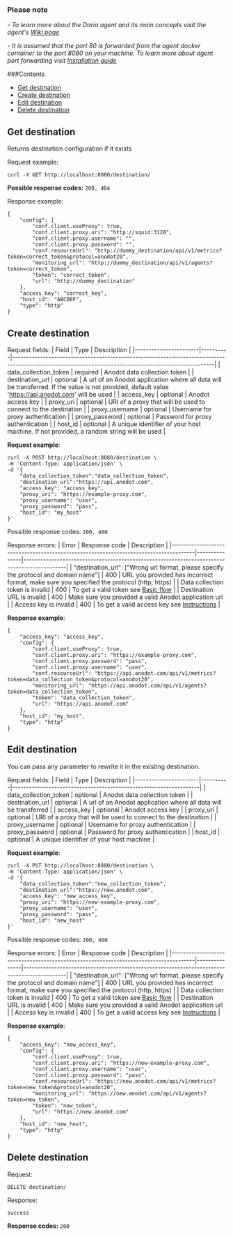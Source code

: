 ### Please note
_- To learn more about the Daria agent and its main concepts visit the agent's [Wiki page](https://github.com/anodot/daria/wiki)_

_- It is assumed that the port 80 is forwarded from the agent docker container to the port 8080 on your machine. To
learn more about agent port forwarding visit [Installation guide](https://github.com/anodot/daria/wiki#how-to-install)_

###Contents
* [Get destination](#get-destination)
* [Create destination](#create-destination)
* [Edit destination](#edit-destination)
* [Delete destination](#delete-destination)

Get destination
---------------
Returns destination configuration if it exists


Request example:
```
curl -X GET http://localhost:8080/destination/
```

**Possible response codes:** `200, 404`

Response example:
```
{
    "config": {
        "conf.client.useProxy": true,
        "conf.client.proxy.uri": "http://squid:3128",
        "conf.client.proxy.username": "",
        "conf.client.proxy.password": "",
        "conf.resourceUrl": "http://dummy_destination/api/v1/metrics?token=correct_token&protocol=anodot20",
        "monitoring_url": "http://dummy_destination/api/v1/agents?token=correct_token",
        "token": "correct_token",
        "url": "http://dummy_destination"
    },
    "access_key": "correct_key",
    "host_id": "ABCDEF",
    "type": "http"
}
```

Create destination
------------------

Request fields:
| Field                 | Type     | Description                                                                                                                                          |
|-----------------------|----------|------------------------------------------------------------------------------------------------------------------------------------------------------|
| data_collection_token | required | Anodot data collection token                                                                                                                         |
| destination_url       | optional | A url of an Anodot application where all data will be transferred. If the value is not provided, default value 'https://api.anodot.com' will be used |
| access_key            | optional | Anodot access key                                                                                                                                    |
| proxy_uri             | optional | URI of a proxy that will be used to connect to the destination                                                                                       |
| proxy_username        | optional | Username for proxy authentication                                                                                                                    |
| proxy_password        | optional | Password for proxy authentication                                                                                                                    |
| host_id               | optional | A unique identifier of your host machine. If not provided, a random string will be used                                                              |

**Request example**:
```
curl -X POST http://localhost:8080/destination \
-H 'Content-Type: application/json' \
-d '{
    "data_collection_token":"data_collection_token",
    "destination_url":"https://api.anodot.com",
    "access_key": "access_key",
    "proxy_uri": "https://example-proxy.com",
    "proxy_username": "user",
    "proxy_password": "pass",
    "host_id": "my_host"
}'

```
Possible response codes: `200, 400`

Response errors:
| Error                                                                                | Response code | Description                                                                                 |
|--------------------------------------------------------------------------------------|---------------|---------------------------------------------------------------------------------------------|
| "destination_url": ["Wrong url format, please specify the protocol and domain name"] | 400           | URL you provided has incorrect format, make sure you specified the protocol (http, https)   |
| Data collection token is invalid                                                     | 400           | To get a valid token see [Basic flow](https://github.com/anodot/daria/wiki#basic-flow)      |
| Destination URL is invalid                                                           | 400           | Make sure you provided a valid Anodot application url                                       |
| Access key is invalid                                                                | 400           | To get a valid access key see [Instructions](https://support.anodot.com/hc/en-us/articles/360002631114-Token-Management-#AccessKeys) |

**Response example**:
```
{
    "access_key": "access_key",
    "config": {
        "conf.client.useProxy": true,
        "conf.client.proxy.uri": "https://example-proxy.com",
        "conf.client.proxy.password": "pass",
        "conf.client.proxy.username": "user",
        "conf.resourceUrl": "https://api.anodot.com/api/v1/metrics?token=data_collection_token&protocol=anodot20",
        "monitoring_url": "https://api.anodot.com/api/v1/agents?token=data_collection_token",
        "token": "data_collection_token",
        "url": "https://api.anodot.com"
    },
    "host_id": "my_host",
    "type": "http"
}
```

Edit destination
----------------
You can pass any parameter to rewrite it in the existing destination.

Request fields:
| Field                 | Type     | Description                                                       |
|-----------------------|----------|-------------------------------------------------------------------|
| data_collection_token | optional | Anodot data collection token                                      |
| destination_url       | optional | A url of an Anodot application where all data will be transferred |
| access_key            | optional | Anodot access key                                                 |
| proxy_uri             | optional | URI of a proxy that will be used to connect to the destination    |
| proxy_username        | optional | Username for proxy authentication                                 |
| proxy_password        | optional | Password for proxy authentication                                 |
| host_id               | optional | A unique identifier of your host machine                          |

**Request example**:
```
curl -X PUT http://localhost:8080/destination \
-H 'Content-Type: application/json' \
-d '{
    "data_collection_token":"new_collection_token",
    "destination_url":"https://new.anodot.com",
    "access_key": "new_access_key",
    "proxy_uri": "https://new-example-proxy.com",
    "proxy_username": "user",
    "proxy_password": "pass",
    "host_id": "new_host"
}'

```
Possible response codes: `200, 400`

Response errors:
| Error                                                                                | Response code | Description                                                                                 |
|--------------------------------------------------------------------------------------|---------------|---------------------------------------------------------------------------------------------|
| "destination_url": ["Wrong url format, please specify the protocol and domain name"] | 400           | URL you provided has incorrect format, make sure you specified the protocol (http, https)   |
| Data collection token is invalid                                                     | 400           | To get a valid token see [Basic flow](https://github.com/anodot/daria/wiki#basic-flow)      |
| Destination URL is invalid                                                           | 400           | Make sure you provided a valid Anodot application url                                       |
| Access key is invalid                                                                | 400           | To get a valid access key see [Instructions](https://support.anodot.com/hc/en-us/articles/360002631114-Token-Management-#AccessKeys) |

**Response example**:
```
{
    "access_key": "new_access_key",
    "config": {
        "conf.client.useProxy": true,
        "conf.client.proxy.uri": "https://new-example-proxy.com",
        "conf.client.proxy.username": "user",
        "conf.client.proxy.password": "pass",
        "conf.resourceUrl": "https://new.anodot.com/api/v1/metrics?token=new_token&protocol=anodot20",
        "monitoring_url": "https://new.anodot.com/api/v1/agents?token=new_token",
        "token": "new_token",
        "url": "https://new.anodot.com"
    },
    "host_id": "new_host",
    "type": "http"
}
```

Delete destination
------------------
Request:
```
DELETE destination/
```
Response:
```
success
```
**Response codes:** `200`
